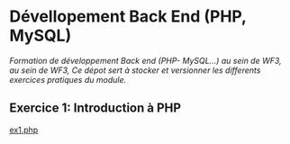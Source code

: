 # Dévellopement Back End (PHP, MySQL)
*Formation de développement Back end (PHP- MySQL...) au sein de WF3, au sein de WF3, Ce dépot sert à stocker et versionner les differents exercices pratiques du module.* 

## Exercice 1: Introduction à PHP
[ex1.php](exercices/ex1.php "Introduction à PHP")
